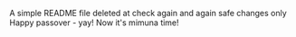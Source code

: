 A simple README file
deleted at
check again
and again
safe changes only
Happy passover - yay!
Now it's mimuna time!
